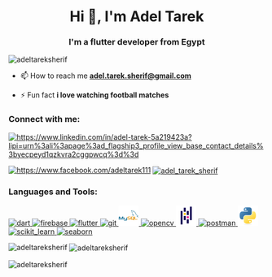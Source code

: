 <h1 align="center">Hi 👋, I'm Adel Tarek</h1>
<h3 align="center">I'm a flutter developer from Egypt</h3>

<p align="left"> <img src="https://komarev.com/ghpvc/?username=adeltareksherif&label=Profile%20views&color=0e75b6&style=flat" alt="adeltareksherif" /> </p>

- 📫 How to reach me **adel.tarek.sherif@gmail.com**

- ⚡ Fun fact **i love watching football matches**

<h3 align="left">Connect with me:</h3>
<p align="left">
<a href="https://linkedin.com/in/adel-tarek-5a219423a?
         lipi=urn%3ali%3apage%3ad_flagship3_profile_view_base_contact_details%3byecpeyd1qzkvra2cggpwcq%3d%3d" target="blank"><img align="center" src="https://raw.githubusercontent.com/rahuldkjain/github-profile-readme-generator/master/src/images/icons/Social/linked-in-alt.svg" alt="https://www.linkedin.com/in/adel-tarek-5a219423a?lipi=urn%3ali%3apage%3ad_flagship3_profile_view_base_contact_details%3byecpeyd1qzkvra2cggpwcq%3d%3d" height="30" width="40" /></a>
         
<a href="https://fb.com/adeltarek111" target="blank"><img align="centeradeltarek111" src="https://raw.githubusercontent.com/rahuldkjain/github-profile-readme-generator/master/src/images/icons/Social/facebook.svg" alt="https://www.facebook.com/adeltarek111" height="30" width="40" /></a>
<a href="https://instagram.com/adel_tarek_sherif" target="blank"><img align="center" src="https://raw.githubusercontent.com/rahuldkjain/github-profile-readme-generator/master/src/images/icons/Social/instagram.svg" alt="adel_tarek_sherif" height="30" width="40" /></a>
</p>

<h3 align="left">Languages and Tools:</h3>
<p align="left"> <a href="https://dart.dev" target="_blank" rel="noreferrer"> <img src="https://www.vectorlogo.zone/logos/dartlang/dartlang-icon.svg" alt="dart" width="40" height="40"/> </a> <a href="https://firebase.google.com/" target="_blank" rel="noreferrer"> <img src="https://www.vectorlogo.zone/logos/firebase/firebase-icon.svg" alt="firebase" width="40" height="40"/> </a> <a href="https://flutter.dev" target="_blank" rel="noreferrer"> <img src="https://www.vectorlogo.zone/logos/flutterio/flutterio-icon.svg" alt="flutter" width="40" height="40"/> </a> <a href="https://git-scm.com/" target="_blank" rel="noreferrer"> <img src="https://www.vectorlogo.zone/logos/git-scm/git-scm-icon.svg" alt="git" width="40" height="40"/> </a> <a href="https://www.mysql.com/" target="_blank" rel="noreferrer"> <img src="https://raw.githubusercontent.com/devicons/devicon/master/icons/mysql/mysql-original-wordmark.svg" alt="mysql" width="40" height="40"/> </a> <a href="https://opencv.org/" target="_blank" rel="noreferrer"> <img src="https://www.vectorlogo.zone/logos/opencv/opencv-icon.svg" alt="opencv" width="40" height="40"/> </a> <a href="https://pandas.pydata.org/" target="_blank" rel="noreferrer"> <img src="https://raw.githubusercontent.com/devicons/devicon/2ae2a900d2f041da66e950e4d48052658d850630/icons/pandas/pandas-original.svg" alt="pandas" width="40" height="40"/> </a> <a href="https://postman.com" target="_blank" rel="noreferrer"> <img src="https://www.vectorlogo.zone/logos/getpostman/getpostman-icon.svg" alt="postman" width="40" height="40"/> </a> <a href="https://www.python.org" target="_blank" rel="noreferrer"> <img src="https://raw.githubusercontent.com/devicons/devicon/master/icons/python/python-original.svg" alt="python" width="40" height="40"/> </a> <a href="https://scikit-learn.org/" target="_blank" rel="noreferrer"> <img src="https://upload.wikimedia.org/wikipedia/commons/0/05/Scikit_learn_logo_small.svg" alt="scikit_learn" width="40" height="40"/> </a> <a href="https://seaborn.pydata.org/" target="_blank" rel="noreferrer"> <img src="https://seaborn.pydata.org/_images/logo-mark-lightbg.svg" alt="seaborn" width="40" height="40"/> </a> </p>

<p><img align="left" src="https://github-readme-stats.vercel.app/api/top-langs?username=adeltareksherif&show_icons=true&locale=en&layout=compact" alt="adeltareksherif" /></p>

<p>&nbsp;<img align="center" src="https://github-readme-stats.vercel.app/api?username=adeltareksherif&show_icons=true&locale=en" alt="adeltareksherif" /></p>

<p><img align="center" src="https://github-readme-streak-stats.herokuapp.com/?user=adeltareksherif&" alt="adeltareksherif" /></p>
